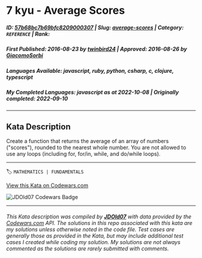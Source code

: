 # 7 kyu - Average Scores

##### **ID**: [57b68bc7b69bfc8209000307](https://www.codewars.com/kata/57b68bc7b69bfc8209000307) | **Slug**: [average-scores](https://www.codewars.com/kata/57b68bc7b69bfc8209000307) | **Category**: `REFERENCE` | **Rank**: <span style="color:white">7 kyu</span>

##### **First Published**: 2016-08-23 ***by*** [twinbird24](https://www.codewars.com/users/twinbird24) | **Approved**: 2016-08-26 ***by*** [GiacomoSorbi](https://www.codewars.com/users/GiacomoSorbi)

##### **Languages Available**: javascript, ruby, python, csharp, c, clojure, typescript

##### **My Completed Languages**: javascript ***as at*** 2022-10-08 | **Originally completed**: 2022-09-10

---

## Kata Description


Create a function that returns the average of an array of numbers ("scores"), rounded to the nearest whole number. You are not allowed to use any loops (including for, for/in, while, and do/while loops).

---


🏷 `MATHEMATICS | FUNDAMENTALS`


[View this Kata on Codewars.com](https://www.codewars.com/kata/57b68bc7b69bfc8209000307)

![](https://www.codewars.com/users/jdold07/badges/large "JDOld07 Codewars Badge")

---

###### *This Kata description was compiled by [**JDOld07**](https://tpstech.dev) with data provided by the [Codewars.com](https://www.codewars.com) API.  The solutions in this repo associated with this kata are my solutions unless otherwise noted in the code file.  Test cases are generally those as provided in the Kata, but may include additional test cases I created while coding my solution.  My solutions are not always commented as the solutions are rarely submitted with comments.*
